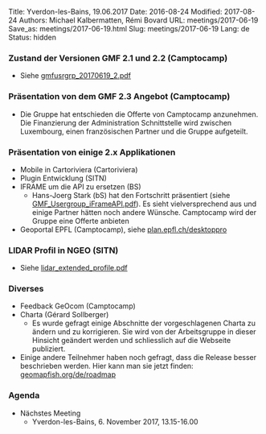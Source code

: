 Title: Yverdon-les-Bains, 19.06.2017
Date: 2016-08-24
Modified: 2017-08-24
Authors: Michael Kalbermatten, Rémi Bovard
URL: meetings/2017-06-19
Save_as: meetings/2017-06-19.html
Slug: meetings/2017-06-19
Lang: de
Status: hidden

### Zustand der Versionen GMF 2.1 und 2.2 (Camptocamp)

* Siehe [gmfusrgrp_20170619_2.pdf]({filename}/documents/meetings/2017-06-19/gmfusrgrp_20170619_2.pdf)

### Präsentation von dem GMF 2.3 Angebot (Camptocamp)

* Die Gruppe hat entschieden die Offerte von Camptocamp anzunehmen. Die Finanzierung der Administration Schnittstelle wird zwischen Luxembourg, einen französischen Partner und die Gruppe aufgeteilt.

### Präsentation von einige 2.x Applikationen

* Mobile in Cartoriviera (Cartoriviera)
* Plugin Entwicklung (SITN)
* IFRAME um die API zu ersetzen (BS)
    * Hans-Joerg Stark (bS) hat den Fortschritt präsentiert (siehe [GMF_Usergroup_iFrameAPI.pdf]({filename}/documents/meetings/2017-06-19/GMF_Usergroup_iFrameAPI.pdf)). Es sieht vielversprechend aus und einige Partner hätten noch andere Wünsche. Camptocamp wird der Gruppe eine Offerte anbieten
* Geoportal EPFL (Camptocamp), siehe [plan.epfl.ch/desktoppro](https://plan.epfl.ch/desktoppro/)

### LIDAR Profil in NGEO (SITN)

* Siehe [lidar_extended_profile.pdf]({filename}/documents/meetings/2017-06-19/lidar_extended_profile.pdf)

### Diverses

* Feedback GeOcom (Camptocamp)
* Charta (Gérard Sollberger)
    * Es wurde gefragt einige Abschnitte der vorgeschlagenen Charta zu ändern und zu korrigieren. Sie wird von der Arbeitsgruppe in dieser Hinsicht geändert werden und schliesslich auf die Webseite publiziert.
* Einige andere Teilnehmer haben noch gefragt, dass die Release besser beschrieben werden. Hier kann man sie jetzt finden: [geomapfish.org/de/roadmap](http://geomapfish.org/de/roadmap)

### Agenda

* Nächstes Meeting
    * Yverdon-les-Bains, 6. November 2017, 13.15-16.00
